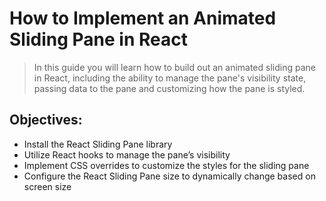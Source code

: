 # How to Implement an Animated Sliding Pane in React

> In this guide you will learn how to build out an animated sliding pane in React, including the ability to manage the pane's visibility state, passing data to the pane and customizing how the pane is styled.

## Objectives:

- Install the React Sliding Pane library
- Utilize React hooks to manage the pane’s visibility
- Implement CSS overrides to customize the styles for the sliding pane
- Configure the React Sliding Pane size to dynamically change based on screen size
